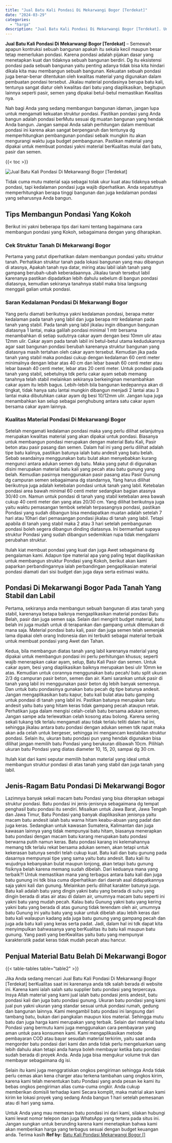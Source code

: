 ```yaml
---
title: "Jual Batu Kali Pondasi Di Mekarwangi Bogor [Terdekat]"
date: "2024-03-29"
categories: 
  - "harga"
description: "Jual Batu Kali Pondasi Di Mekarwangi Bogor [Terdekat]. Untuk Anda yang mau memesan batu pondasi ini dari kami, silakan hubungi kami lewat nomor telepon dan j..."
---
```


**Jual Batu Kali Pondasi Di Mekarwangi Bogor \[Terdekat\]** – Semewah apapun kontruksi sebuah bangunan apakah itu sekala kecil maupun besar tetap memerlukan pondasi. Karena pondasi adalah pijakan dasar yang menetapkan kuat dan tidaknya sebuah bangunan berdiri. Dg itu eksistensi pondasi pada sebuah bangunan yaitu penting adanya tidak bisa kita hindari dikala kita mau membangun sebuah bangunan. Kekuatan sebuah pondasi juga benar-benar ditentukan oleh kwalitas material yang digunakan dalam pembuatan pondasi tersebut. Jikalau material pondasinya berupa batu kali, tentunya sangat diatur oleh kwalitas dari batu yang diaplikasikan, begitupun lainnya seperti pasir, semen yang dipakai betul-betul memastikan Kwalitas nya.

Nah bagi Anda yang sedang membangun bangunan idaman, jangan lupa untuk mengamati kekuatan struktur pondasi. Pastikan pondasi yang Anda bangun adalah pondasi berMutu sesuai dg muatan bangunan yang hendak Anda bangun. Jangan sampai Anda salah perhitungan dalam membuat pondasi ini karena akan sangat berpengaruh dan tentunya dg memperhitungkan pembangunan pondasi sebaik mungkin itu akan mengurangi waktu juga budget pembangunan. Pastikan material yang dipakai untuk membuat pondasi yakni material berKualitas mulai dari batu, pasir dan semen.

{{< toc >}}

![Jual Batu Kali Pondasi Di Mekarwangi Bogor [Terdekat]](/images/jual-batu-kali-33.png)

Tidak cuma mutu material saja sebagai tolak ukur kuat atau tidaknya sebuah pondasi, tapi kedalaman pondasi juga wajib diperhatikan. Anda sepatutnya memperhitungkan berapa tinggi bangunan dan juga kedalaman pondasi yang seharusnya Anda bangun.

## Tips Membangun Pondasi Yang Kokoh

Berikut ini yakni beberapa tips dari kami tentang bagaimana cara membangun pondasi yang Kokoh, sebagaimana dengan yang diharapkan.

### Cek Struktur Tanah Di Mekarwangi Bogor

Pertama yang patut diperhatikan dalam membangun pondasi yaitu struktur tanah. Perhatikan struktur tanah pada lokasi bangunan yang mau dibangun di atasnya, Apakah tanah nya datar, miring atau labil ialah tanah yang gampang berubah-ubah keberadaannya. Jikalau tanah tersebut labil karenanya pastikan dipadatkan lebih dahulu sebelum di bangun pondasi diatasnya, kemudian sekiranya tanahnya stabil maka bisa langsung menggali galian untuk pondasi.

### Saran Kedalaman Pondasi Di Mekarwangi Bogor

Yang perlu diamati berikutnya yakni kedalaman pondasi, berapa meter kedalaman pada tanah yang labil dan juga berapa mtr kedalaman pada tanah yang stabil. Pada tanah yang labil jikalau ingin dibangun bangunan diatasnya 1 lantai, maka galilah pondasi minimal 1 mtr bersama menambahkan di setiap sudutnya cakar ayam dengan besi 10mm ulir atau 12mm ulir. Cakar ayam pada tanah labil ini betul-betul utama kedudukannya agar saat bangunan pondasi berubah karenanya struktur bangunan yang diatasnya masih tertahan oleh cakar ayam tersebut. Kemudian jika pada tanah yang stabil maka pondasi cukup dengan kedalaman 60 centi meter minimalnya dengan lebar atas 40 cm dan lebar bawah 60 centi meter atau lebar bawah 40 centi meter, lebar atas 20 centi meter. Untuk pondasi pada tanah yang stabil, sebetulnya tdk perlu cakar ayam sebab memang tanahnya telah stabil melainkan sekiranya berkeinginan menambahkan cakar ayam itu lebih bagus. Lebih-lebih bila bangunan kedepannya akan di tingkat, tidak hanya satu lantai mungkin dibangun menjadi 2 lantai atau 3 lantai maka dibutuhkan cakar ayam dg besi 10/12mm ulir. Jangan lupa juga menambahkan kan selup sebagai penghubung antara satu cakar ayam bersama cakar ayam lainnya.

### Kualitas Material Pondasi Di Mekarwangi Bogor

Setelah mengamati kedalaman pondasi maka yang perlu dilihat selanjutnya merupakan kwalitas material yang akan dipakai untuk pondasi. Biasanya untuk membangun pondasi merupakan dengan material Batu Kali, Pasir beton atau pasir pasang dan semen. Dalam hal ini yang perlu dilihat adalah tipe batu kalinya, pastikan batunya ialah batu andesit yang batu belah. Sebab seandainya menggunakan batu bulat akan menyebabkan kurang mengunci antara adukan semen dg batu. Maka yang patut di digunakan disini merupakan material batu kali yang pecah atau batu gunung yang belah. Kemudian pasirnya menggunakan pasir pasang atau Pasir Gunung dg campuran semen sebagaimana dg standarnya, Yang harus dilihat berikutnya juga adalah ketebalan pondasi untuk tanah yang labil. Ketebalan pondasi area bawah minimal 60 centi meter sedangkan bagian atasnya 30/40 cm. Namun untuk pondasi di tanah yang stabil ketebalan area bawah cukup 40 centi meter dan yang atas 20/30 cm. Yang dilihat berikutnya juga yaitu waktu pemasangan tembok setelah terpasangnya pondasi, pastikan Pondasi yang sudah dibangun bisa mendapatkan muatan adalah setelah 7 hari atau 10hari dari pemasangan pondasi jikalau di tanah yang labil. Tetapi apabila di tanah yang stabil maka 2 atau 3 hari setelah pembangunan pondasi boleh segera dibangun dinding diatasnya. Ini bermanfaat supaya struktur Pondasi yang sudah dibangun sedemikian rupa tidak mengalami perubahan struktur.

Itulah kiat membuat pondasi yang kuat dan juga Awet sebagaimana dg pengalaman kami. Adapun tipe material apa yang paling tepat diaplikasikan untuk membangun struktur Pondasi yang Kokoh, berikut akan kami paparkan perbandingannya ialah perbandingan pengaplikasian material pondasi diamati dari sisi budget dan juga daya serta estimasi waktu.

## Pondasi Di Mekarwangi Bogor Pada Tanah Yang Stabil dan Labil

Pertama, sekiranya anda membangun sebuah bangunan di atas tanah yang stabil, karenanya betapa baiknya mengaplikasikan material pondasi Batu Belah, pasir dan juga semen saja. Selain dari mengirit budget material, batu belah ini juga mudah untuk di terapankan dan gampang untuk ditemukan di mana saja. Material pondasi batu kali, pasir dan juga semen telah semenjak lama dipakai oleh orang Indonesia dan ini terbukti sebagai material terbaik untuk membuat pondasi yang Awet dan Tahan.

Kedua, bila membangun diatas tanah yang labil karenanya material yang dipakai untuk membangun pondasi ini perlu perhitungan khusus; seperti wajib menerapkan cakar ayam, selup, Batu Kali Pasir dan semen. Untuk cakar ayam, besi yang diaplikasikan baiknya merupakan besi ulir 10mm ke atas. Kemudian untuk corannya menggunakan batu pecah/ batu split ukuran 2/3 dg campuran pasir beton, semen dan air. Kami sarankan untuk pasir di tanah yang labil ini menggunakan pasir beton dg lebih banyak semennya. Dan untuk batu pondasinya gunakan batu pecah dg tipe batunya andesit. Jangan mengaplikasikan batu kapur, batu kali bulat atau batu gamping untuk pondasi di tanah yang labil ini. Pastikan batunya merupakan batu andesit yaitu batu yang hitam keras tidak gampang pecah ataupun retak. Perhatikan juga dalam mengisi celah-celah batu bersama adukan semen, Jangan sampe ada terlewatkan celah kosong atau bolong. Karena sering sekali tukang tdk terlalu mengamati atau tidak terlalu teliti dalam hal ini, sehingga jikalau antara batu pondasi dengan adukan semen tdk rapat maka akan ada celah untuk bergeser, sehingga ini mengancam kestabilan struktur pondasi. Selain itu, ukuran batu pondasi pun yang hendak digunakan bisa dilihat jangan memilih batu Pondasi yang berukuran dibawah 10cm. Pilihlah ukuran batu Pondasi yang diatas diameter 10, 15, 20, sampai dg 30 cm.

Itulah kiat dari kami seputar memilih bahan material yang ideal untuk membangun struktur pondasi di atas tanah yang stabil dan juga tanah yang labil.

## Jenis-Ragam Batu Pondasi Di Mekarwangi Bogor

Lazimnya banyak sekali macam batu Pondasi yang bisa diterapkan sebagai struktur pondasi. Batu pondasi ini jenis-jenisnya sebagaimana dg tempat penghasil batu pondasi itu sendiri. Misalkan untuk Jawa Barat, Jawa Tengah dan Jawa Timur, Batu Pondasi yang banyak diaplikasikan jenisnya yaitu macam batu andesit ialah batu warna hitam keabu-abuan yang padat dan juga keras. Sedangkan untuk kawasan Sumatera, Kalimantan dan juga kawasan lainnya yang tidak mempunyai batu hitam, biasanya menerapkan batu pondasi dengan macam batu karang merupakan batu pondasi berwarna putih namun keras. Batu pondasi karang ini kelemahannya memang tdk terlalu rekat bersama adukan semen, akan tetapi untuk kekerasan batunya sendiri telah cukup kuat. Batu kali dan batu gunung pada dasarnya mempunyai tipe yang sama yaitu batu andesit. Batu kali itu wujudnya kebanyakan bulat maupun lonjong, akan tetapi batu gunung fisiknya belah karena memang sudah dibelah. Dari keduanya mana yang terbaik?! Untuk memastikan mana yang terbagus antara batu kali dan juga batu gunung ini tdk bisa cuma diperhatikan dari daerah asal didapatkannya saja yakni kali dan gunung. Melainkan perlu dilihat karakter batunya juga. Batu kali adalah batu yang dingin yakni batu yang berada di suhu yang dingin berada di atas air atau di dalam air, umumnya macam batu seperti ini yakni batu yang mudah pecah. Kalau batu Gunung yakni batu yang kering yakni batu yang berada di atas gunung tidak terendam oleh air, umumnya batu Gunung ini yaitu batu yang sukar untuk dibelah atau lebih keras dari batu kali walaupun kadang ada juga batu gunung yang gampang pecah dan juga ada batu kali yang keras serta padat. Jadi, dalam hal ini tdk dapat kita menyimpulkan bahwasanya yang berKualitas itu batu kali maupun batu gunung. Yang pasti yang berKwalitas yaitu batu yang mempunyai karakteristik padat keras tidak mudah pecah atau hancur.

## Penjual Material Batu Belah Di Mekarwangi Bogor

{{< table-tables table="table2" >}}

Jika Anda sedang mencari Jual Batu Kali Pondasi Di Mekarwangi Bogor \[Terdekat\] berKualitas saat ini karenanya anda tdk salah berada di website ini. Karena kami ialah salah satu supplier batu pondasi yang terpercaya. Insya Allah material yang kami jual ialah batu pondasi jenis andesit, batu pondasi kali dan juga batu pondasi gunung. Ukuran batu pondasi yang kami jual pun yakni ukuran yang standar sesuai untuk pondasi rumah, gedung dan bangunan lainnya. Kami mengambil batu pondasi ini langsung dari tambang batu, bukan dari pangkalan maupun kios material. Sehingga mutu batu dan juga harga kami merupakan yang terbaik. Selain dari material batu Pondasi yang bermutu kami juga menggunakan cara pembayaran yang aman untuk para konsumen kami. Kami mengaplikasikan metode pembayaran COD atau bayar sesudah material terkirim, yaitu saat anda mengorder batu pondasi dari kami dan anda tidak perlu mengeluarkan uang lebih dahulu akan tetapi anda hanya boleh membayar ketika batu pondasi sudah berada di proyek Anda. Anda juga bisa mengukur volume truk dan membayar sebagaimana dg isi.

Selain itu kami juga menggratiskan ongkos pengiriman sehingga Anda tidak perlu cemas akan kena charger atau terkena tambahan uang ongkos kirim, karena kami telah menentukan batu Pondasi yang anda pesan ke kami itu bebas ongkos pengiriman alias cuma-cuma ongkir. Anda cukup memberikan domisili terhadap kami Secara komplit, maka matrial akan kami kirim ke lokasi proyek yang sedang Anda bangun 1 hari setelah pemesanan atau di hari yang sama.

Untuk Anda yang mau memesan batu pondasi ini dari kami, silakan hubungi kami lewat nomor telepon dan juga WhatsApp yang tertera pada situs ini. Jangan sungkan untuk berunding karena kami menetapkan bahwa kami akan memberikan harga yang terbagus sesuai dengan budget keuangan anda. Terima kasih
**Ref by:** [Batu Kali Pondasi Mekarwangi Bogor []](https://id.wikipedia.org/wiki/Batu)

